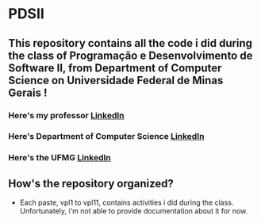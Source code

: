 # PDSII
## This repository contains all the code i did during the class of Programação e Desenvolvimento de Software II, from Department of Computer Science on Universidade Federal de Minas Gerais !
### Here's my professor [LinkedIn](https://www.linkedin.com/in/gleison-souza-diniz-mendonca/)
### Here's Department of Computer Science [LinkedIn](https://www.linkedin.com/school/dcc-ufmg/)
### Here's the UFMG [LinkedIn](https://www.linkedin.com/school/ufmg/)
## How's the repository organized?
- Each paste, vpl1 to vpl11, contains activities i did during the class. Unfortunately, i'm not able to provide documentation about it for now.
